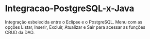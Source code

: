 # Integracao-PostgreSQL-x-Java
Integração esbelecida entre o Eclipse e o PostgreSQL. Menu com as opções Listar, Inserir, Excluir, Atualizar e Sair para acessar as funções CRUD da DAO.
